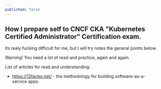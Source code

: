 ```yaml
---
published: false
---
```

## How I prepare self to CNCF CKA "Kubernetes Certified Administrator" Certification exam.

Its realy fucking difficult for me, but I will try notes the general points below.

Warning! You need a lot of read and practice, again and again.

List of articles for read and understanding:

- https://12factor.net/ - the methodology for building software-as-a-service apps.
